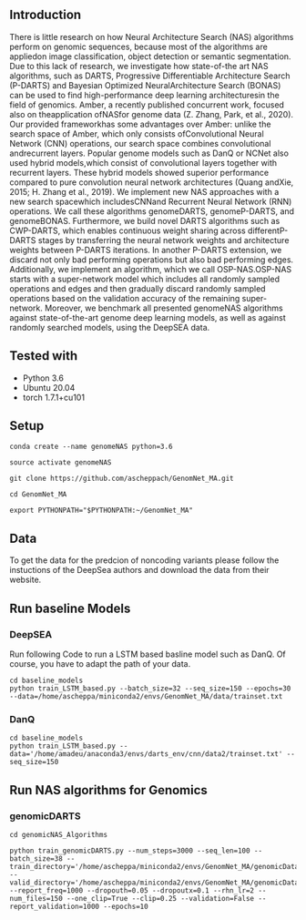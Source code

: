 ## Introduction

There is little research on how Neural Architecture Search (NAS) algorithms perform on genomic sequences, because most of the algorithms are appliedon image classification, object detection or semantic segmentation. Due to this lack of research, we investigate how state-of-the art NAS algorithms, such as DARTS, Progressive Differentiable Architecture Search (P-DARTS) and Bayesian Optimized NeuralArchitecture Search (BONAS) can be used to find high-performance deep learning architecturesin the field of genomics.  Amber, a recently published concurrent work, focused also on theapplication ofNASfor genome data (Z. Zhang, Park, et al., 2020).  Our provided frameworkhas some advantages over Amber: unlike the search space of Amber, which only consists ofConvolutional Neural Network (CNN) operations, our search space combines convolutional andrecurrent layers.  Popular genome models such as DanQ or NCNet also used hybrid models,which consist of convolutional layers together with recurrent layers. These hybrid models showed superior performance compared to pure convolution neural network architectures (Quang andXie, 2015; H. Zhang et al., 2019). We implement new NAS approaches with a new search spacewhich includesCNNand Recurrent Neural Network (RNN) operations. We call these algorithms genomeDARTS, genomeP-DARTS, and genomeBONAS. Furthermore, we build novel DARTS algorithms such as CWP-DARTS, which enables continuous weight sharing across differentP-DARTS stages by transferring the neural network weights and architecture weights between P-DARTS iterations.  In another P-DARTS extension,  we discard not only bad performing operations but also bad performing edges.  Additionally, we implement an algorithm, which we call OSP-NAS.OSP-NAS starts with a super-network model which includes all randomly sampled operations and edges and then gradually discard randomly sampled operations based on the validation accuracy of the remaining super-network. Moreover, we benchmark all presented genomeNAS algorithms against state-of-the-art genome deep learning models, as well as against randomly searched models, using the DeepSEA data.


## Tested with

- Python 3.6
- Ubuntu 20.04
- torch 1.7.1+cu101

## Setup
```
conda create --name genomeNAS python=3.6

source activate genomeNAS

git clone https://github.com/ascheppach/GenomNet_MA.git

cd GenomNet_MA

export PYTHONPATH="$PYTHONPATH:~/GenomNet_MA"
```

## Data
To get the data for the predcion of noncoding variants please follow the instuctions of the DeepSea authors and download the data from their website.


## Run baseline Models

### DeepSEA
Run following Code to run a LSTM based basline model such as DanQ. Of course, you have to adapt the path of your data.
```
cd baseline_models
python train_LSTM_based.py --batch_size=32 --seq_size=150 --epochs=30 --data=/home/ascheppa/miniconda2/envs/GenomNet_MA/data/trainset.txt
```
### DanQ
```
cd baseline_models
python train_LSTM_based.py --data='/home/amadeu/anaconda3/envs/darts_env/cnn/data2/trainset.txt' --seq_size=150
```

## Run NAS algorithms for Genomics
### genomicDARTS
```
cd genomicNAS_Algorithms

python train_genomicDARTS.py --num_steps=3000 --seq_len=100 --batch_size=38 --train_directory='/home/ascheppa/miniconda2/envs/GenomNet_MA/genomicData/train' --valid_directory='/home/ascheppa/miniconda2/envs/GenomNet_MA/genomicData/validation' --report_freq=1000 --dropouth=0.05 --dropoutx=0.1 --rhn_lr=2 --num_files=150 --one_clip=True --clip=0.25 --validation=False --report_validation=1000 --epochs=10

```
